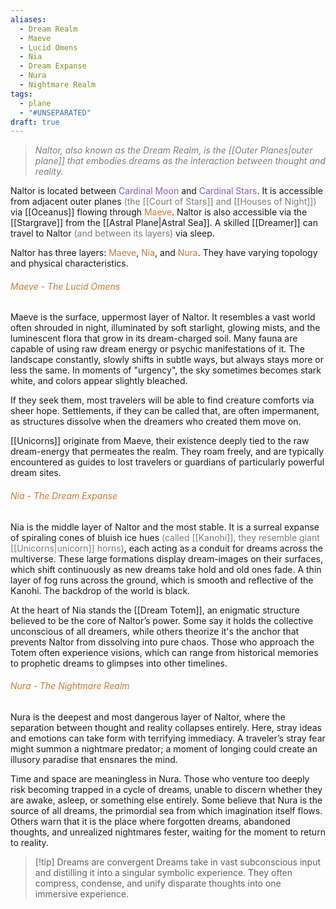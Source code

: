 ```yaml
---
aliases:
  - Dream Realm
  - Maeve
  - Lucid Omens
  - Nia
  - Dream Expanse
  - Nura
  - Nightmare Realm
tags:
  - plane
  - "#UNSEPARATED"
draft: true
---
```

> *<span style="color:rgb(125, 125, 125)">Naltor, also known as the Dream Realm, is the [[Outer Planes|outer plane]] that embodies dreams as the interaction between thought and reality.</span>*

Naltor is located between <span style="color:rgb(134, 93, 187)">Cardinal Moon</span> and <span style="color:rgb(134, 93, 187)">Cardinal Stars</span>. It is accessible from adjacent outer planes <span style="color:rgb(125, 125, 125)">(the [[Court of Stars]] and [[Houses of Night]])</span> via [[Oceanus]] flowing through <span style="color:rgb(203, 123, 55)">Maeve</span>. Naltor is also accessible via the [[Stargrave]] from the [[Astral Plane|Astral Sea]]. A skilled [[Dreamer]] can travel to Naltor <span style="color:rgb(125, 125, 125)">(and between its layers)</span> via sleep. 

Naltor has three layers: <span style="color:rgb(203, 123, 55)">Maeve</span>, <span style="color:rgb(203, 123, 55)">Nia</span>, and <span style="color:rgb(203, 123, 55)">Nura</span>. They have varying topology and physical characteristics.
###### <span style="color:rgb(203, 123, 55)">Maeve - The Lucid Omens</span>
Maeve is the surface, uppermost layer of Naltor. It resembles a vast world often shrouded in night, illuminated by soft starlight, glowing mists, and the luminescent flora that grow in its dream-charged soil. Many fauna are capable of using raw dream energy or psychic manifestations of it. The landscape constantly, slowly shifts in subtle ways, but always stays more or less the same. In moments of "urgency", the sky sometimes becomes stark white, and colors appear slightly bleached. 

If they seek them, most travelers will be able to find creature comforts via sheer hope. Settlements, if they can be called that, are often impermanent, as structures dissolve when the dreamers who created them move on.

[[Unicorns]] originate from Maeve, their existence deeply tied to the raw dream-energy that permeates the realm. They roam freely, and are typically encountered as guides to lost travelers or guardians of particularly powerful dream sites. 

###### <span style="color:rgb(203, 123, 55)">Nia - The Dream Expanse</span>
Nia is the middle layer of Naltor and the most stable. It is a surreal expanse of spiraling cones of bluish ice hues <span style="color:rgb(125, 125, 125)">(called [[Kanohi]], they resemble giant [[Unicorns|unicorn]] horns)</span>, each acting as a conduit for dreams across the multiverse. These large formations display dream-images on their surfaces, which shift continuously as new dreams take hold and old ones fade. A thin layer of fog runs across the ground, which is smooth and reflective of the Kanohi. The backdrop of the world is black.

At the heart of Nia stands the [[Dream Totem]], an enigmatic structure believed to be the core of Naltor’s power. Some say it holds the collective unconscious of all dreamers, while others theorize it's the anchor that prevents Naltor from dissolving into pure chaos. Those who approach the Totem often experience visions, which can range from historical memories to prophetic dreams to glimpses into other timelines.


###### <span style="color:rgb(203, 123, 55)">Nura - The Nightmare Realm</span>
Nura is the deepest and most dangerous layer of Naltor, where the separation between thought and reality collapses entirely. Here, stray ideas and emotions can take form with terrifying immediacy. A traveler’s stray fear might summon a nightmare predator; a moment of longing could create an illusory paradise that ensnares the mind.

Time and space are meaningless in Nura. Those who venture too deeply risk becoming trapped in a cycle of dreams, unable to discern whether they are awake, asleep, or something else entirely. Some believe that Nura is the source of all dreams, the primordial sea from which imagination itself flows. Others warn that it is the place where forgotten dreams, abandoned thoughts, and unrealized nightmares fester, waiting for the moment to return to reality.

> [!tip] Dreams are convergent
> Dreams take in vast subconscious input and distilling it into a singular symbolic experience. They often compress, condense, and unify disparate thoughts into one immersive experience. 
